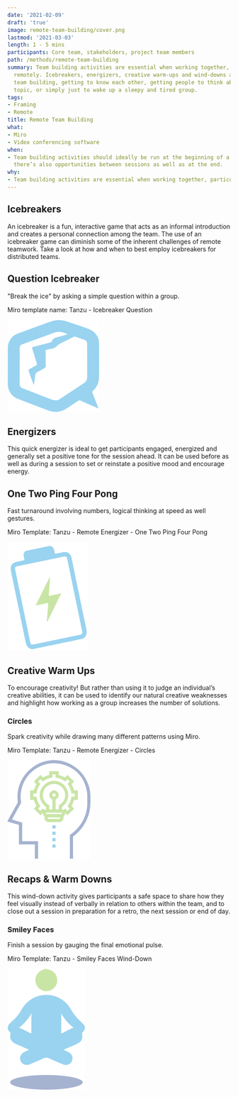 ```yaml
---
date: '2021-02-09'
draft: 'true'
image: remote-team-building/cover.png
lastmod: '2021-03-03'
length: 1 - 5 mins
participants: Core team, stakeholders, project team members
path: /methods/remote-team-building
summary: Team building activities are essential when working together, particularly
  remotely. Icebreakers, energizers, creative warm-ups and wind-downs are great for
  team building, getting to know each other, getting people to think about a specific
  topic, or simply just to wake up a sleepy and tired group.
tags:
- Framing
- Remote
title: Remote Team Building
what:
- Miro
- Video conferencing software
when:
- Team building activities should ideally be run at the beginning of a session, but
  there’s also opportunities between sessions as well as at the end.
why:
- Team building activities are essential when working together, particularly remotely.
---
```


## Icebreakers
An icebreaker is a fun, interactive game that acts as an informal introduction and creates a personal connection among the team. The use of an icebreaker game can diminish some of the inherent challenges of remote teamwork. Take a look at how and when to best employ icebreakers for distributed teams.

## Question Icebreaker
"Break the ice" by asking a simple question within a group.

Miro template name: Tanzu - Icebreaker Question

![Ice Breaker](images/ice-breakers.png)

## Energizers
This quick energizer is ideal to get participants engaged, energized and generally set a positive tone for the session ahead. It can be used before as well as during a session to set or reinstate a positive mood and encourage energy.

## One Two Ping Four Pong
Fast turnaround involving numbers, logical thinking at speed as well gestures.

Miro Template: Tanzu - Remote Energizer - One Two Ping Four Pong

![TODO](images/energizers.png)

## Creative Warm Ups
To encourage creativity! But rather than using it to judge an individual’s creative abilities, it can be used to identify our natural creative weaknesses and highlight how working as a group increases the number of solutions.

### Circles
Spark creativity while drawing many different patterns using Miro.

Miro Template: Tanzu - Remote Energizer - Circles

![TODO](images/creative-warmups.png)

## Recaps & Warm Downs
This wind-down activity gives participants a safe space to share how they feel visually instead of verbally in relation to others within the team, and to close out a session in preparation for a retro, the next session or end of day.

### Smiley Faces
Finish a session by gauging the final emotional pulse.

Miro Template: Tanzu - Smiley Faces Wind-Down

![TODO](images/recaps.png)